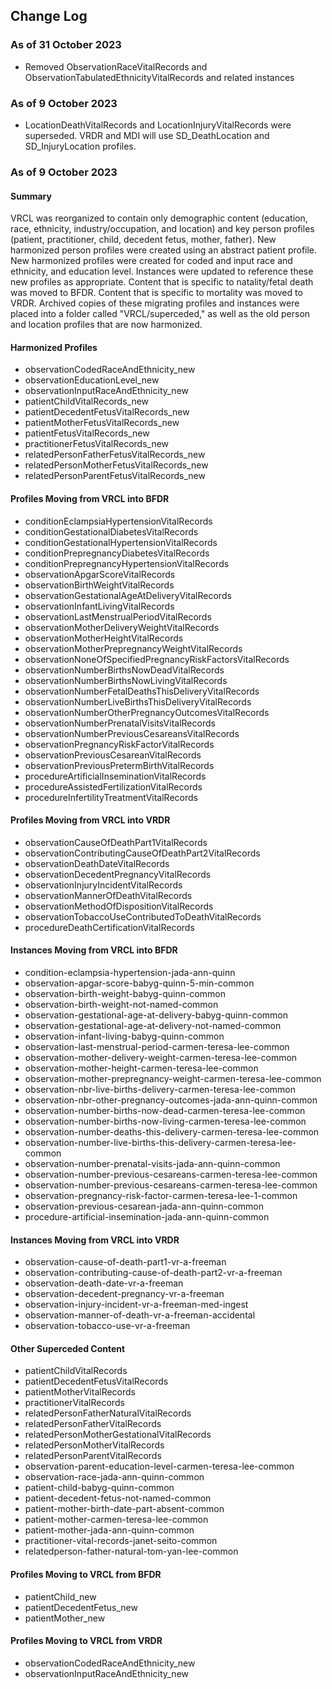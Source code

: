 ## Change Log

### As of 31 October 2023
- Removed ObservationRaceVitalRecords and ObservationTabulatedEthnicityVitalRecords and related instances

### As of 9 October 2023
- LocationDeathVitalRecords and LocationInjuryVitalRecords were superseded. VRDR and MDI will use SD_DeathLocation and SD_InjuryLocation profiles. 

### As of 9 October 2023

#### **Summary**
VRCL was reorganized to contain only demographic content (education, race, ethnicity, industry/occupation, and location) and key person profiles (patient, practitioner, child, decedent fetus, mother, father). New harmonized person profiles were created using an abstract patient profile. New harmonized profiles were created for coded and input race and ethnicity, and education level. Instances were updated to reference these new profiles as appropriate. Content that is specific to natality/fetal death was moved to BFDR. Content that is specific to mortality was moved to VRDR. Archived copies of these migrating profiles and instances were placed into a folder called "VRCL/superceded," as well as the old person and location profiles that are now harmonized.

#### **Harmonized Profiles**
- observationCodedRaceAndEthnicity_new
- observationEducationLevel_new
- observationInputRaceAndEthnicity_new
- patientChildVitalRecords_new
- patientDecedentFetusVitalRecords_new
- patientMotherFetusVitalRecords_new
- patientFetusVitalRecords_new
- practitionerFetusVitalRecords_new
- relatedPersonFatherFetusVitalRecords_new
- relatedPersonMotherFetusVitalRecords_new
- relatedPersonParentFetusVitalRecords_new

#### **Profiles Moving from VRCL into BFDR**

- conditionEclampsiaHypertensionVitalRecords
- conditionGestationalDiabetesVitalRecords
- conditionGestationalHypertensionVitalRecords
- conditionPrepregnancyDiabetesVitalRecords
- conditionPrepregnancyHypertensionVitalRecords
- observationApgarScoreVitalRecords
- observationBirthWeightVitalRecords
- observationGestationalAgeAtDeliveryVitalRecords
- observationInfantLivingVitalRecords
- observationLastMenstrualPeriodVitalRecords
- observationMotherDeliveryWeightVitalRecords
- observationMotherHeightVitalRecords
- observationMotherPrepregnancyWeightVitalRecords
- observationNoneOfSpecifiedPregnancyRiskFactorsVitalRecords
- observationNumberBirthsNowDeadVitalRecords
- observationNumberBirthsNowLivingVitalRecords
- observationNumberFetalDeathsThisDeliveryVitalRecords
- observationNumberLiveBirthsThisDeliveryVitalRecords
- observationNumberOtherPregnancyOutcomesVitalRecords
- observationNumberPrenatalVisitsVitalRecords
- observationNumberPreviousCesareansVitalRecords
- observationPregnancyRiskFactorVitalRecords
- observationPreviousCesareanVitalRecords
- observationPreviousPretermBirthVitalRecords
- procedureArtificialInseminationVitalRecords
- procedureAssistedFertilizationVitalRecords
- procedureInfertilityTreatmentVitalRecords

#### **Profiles Moving from VRCL into VRDR**

- observationCauseOfDeathPart1VitalRecords
- observationContributingCauseOfDeathPart2VitalRecords
- observationDeathDateVitalRecords
- observationDecedentPregnancyVitalRecords
- observationInjuryIncidentVitalRecords
- observationMannerOfDeathVitalRecords
- observationMethodOfDispositionVitalRecords
- observationTobaccoUseContributedToDeathVitalRecords
- procedureDeathCertificationVitalRecords

#### **Instances Moving from VRCL into BFDR**

- condition-eclampsia-hypertension-jada-ann-quinn
- observation-apgar-score-babyg-quinn-5-min-common
- observation-birth-weight-babyg-quinn-common
- observation-birth-weight-not-named-common
- observation-gestational-age-at-delivery-babyg-quinn-common
- observation-gestational-age-at-delivery-not-named-common
- observation-infant-living-babyg-quinn-common
- observation-last-menstrual-period-carmen-teresa-lee-common
- observation-mother-delivery-weight-carmen-teresa-lee-common
- observation-mother-height-carmen-teresa-lee-common
- observation-mother-prepregnancy-weight-carmen-teresa-lee-common
- observation-nbr-live-births-delivery-carmen-teresa-lee-common
- observation-nbr-other-pregnancy-outcomes-jada-ann-quinn-common
- observation-number-births-now-dead-carmen-teresa-lee-common
- observation-number-births-now-living-carmen-teresa-lee-common
- observation-number-deaths-this-delivery-carmen-teresa-lee-common
- observation-number-live-births-this-delivery-carmen-teresa-lee-common
- observation-number-prenatal-visits-jada-ann-quinn-common
- observation-number-previous-cesareans-carmen-teresa-lee-common
- observation-number-previous-cesareans-carmen-teresa-lee-common
- observation-pregnancy-risk-factor-carmen-teresa-lee-1-common
- observation-previous-cesarean-jada-ann-quinn-common
- procedure-artificial-insemination-jada-ann-quinn-common

#### **Instances Moving from VRCL into VRDR**

- observation-cause-of-death-part1-vr-a-freeman
- observation-contributing-cause-of-death-part2-vr-a-freeman
- observation-death-date-vr-a-freeman
- observation-decedent-pregnancy-vr-a-freeman
- observation-injury-incident-vr-a-freeman-med-ingest
- observation-manner-of-death-vr-a-freeman-accidental
- observation-tobacco-use-vr-a-freeman

#### **Other Superceded Content**

- patientChildVitalRecords
- patientDecedentFetusVitalRecords
- patientMotherVitalRecords
- practitionerVitalRecords
- relatedPersonFatherNaturalVitalRecords
- relatedPersonFatherVitalRecords
- relatedPersonMotherGestationalVitalRecords
- relatedPersonMotherVitalRecords
- relatedPersonParentVitalRecords
- observation-parent-education-level-carmen-teresa-lee-common
- observation-race-jada-ann-quinn-common
- patient-child-babyg-quinn-common
- patient-decedent-fetus-not-named-common
- patient-mother-birth-date-part-absent-common
- patient-mother-carmen-teresa-lee-common
- patient-mother-jada-ann-quinn-common
- practitioner-vital-records-janet-seito-common
- relatedperson-father-natural-tom-yan-lee-common
  
#### **Profiles Moving to VRCL from BFDR**

- patientChild_new
- patientDecedentFetus_new
- patientMother_new

#### **Profiles Moving to VRCL from VRDR**

- observationCodedRaceAndEthnicity_new
- observationInputRaceAndEthnicity_new
